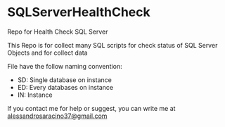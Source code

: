# SQLServerHealthCheck
Repo for Health Check SQL Server

This Repo is for collect many SQL scripts for check status of SQL Server Objects and for collect data

File have the follow naming convention:
- SD: Single database on instance
- ED: Every databases on instance
- IN: Instance

If you contact me for help or suggest, you can write me at alessandrosaracino37@gmail.com
